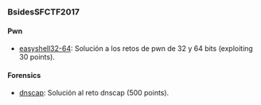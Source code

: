 ### BsidesSFCTF2017

#### Pwn
- [easyshell32-64](https://github.com/g4ngli0s/CTF/blob/master/BsidesSFCTF/easyshell32-64.md): Solución a los retos de pwn de 32 y 64 bits (exploiting 30 points).

#### Forensics
- [dnscap](https://github.com/g4ngli0s/CTF/blob/master/BsidesSFCTF/dnscap.md): Solución al reto dnscap (500 points).
